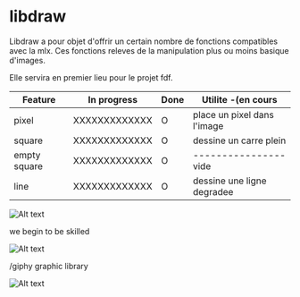 # libdraw

Libdraw a pour objet d'offrir un certain nombre de fonctions compatibles avec la mlx.
Ces fonctions releves de la manipulation plus ou moins basique d'images.

Elle servira en premier lieu pour le projet fdf.

| Feature 		| In progress	| Done	| Utilite -(en cours				|
| --------------|---------------|-------|---------------------------------- |
| pixel			| XXXXXXXXXXXXX	|   O   | place un pixel dans l'image		|
| square		| XXXXXXXXXXXXX	|	O	| dessine un carre plein			|
| empty square	| XXXXXXXXXXXXX	|	O	| ---------------- vide				|
| line			| XXXXXXXXXXXXX	|   O	| dessine une ligne degradee		|

![Alt text](https://media.giphy.com/media/mp1JYId8n0t3y/giphy.gif)

we begin to be skilled

![Alt text](http://media.giphy.com/media/lOCRuOzOMJ2g0/giphy-tumblr.gif)

/giphy graphic library

![Alt text](http://media0.giphy.com/media/IerVAJUS26GQg/giphy.gif)
